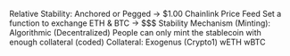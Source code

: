 Relative Stability: Anchored or Pegged -> $1.00
    Chainlink Price Feed
    Set a function to exchange ETH & BTC -> $$$
Stability Mechanism (Minting): Algorithmic (Decentralized)
    People can only mint the stablecoin with enough collateral (coded)
Collateral: Exogenus (Crypto1)
    wETH
    wBTC